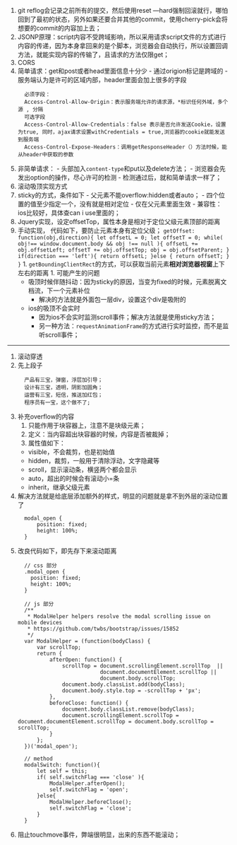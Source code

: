 1. git reflog会记录之前所有的提交，然后使用reset —hard强制回滚就行，哪怕回到了最初的状态，另外如果还要合并其他的commit，使用cherry-pick会将想要的commit的内容加上去；
1. JSONP原理：script内容不受跨域影响，所以采用请求script文件的方式进行内容的传递，因为本身拿回来的是个脚本，浏览器会自动执行，所以设置回调方法，就能实现内容的传输了，且请求的方法仅限get；
1. CORS
  1. 简单请求：get和post或者head里面信息十分少
    - 通过origion标记是跨域的
    - 服务端认为是许可的区域内部，header里面会加上很多的字段
      ```
        必须字段：
        Access-Control-Allow-Origin：表示服务端允许的请求源，*标识任何外域，多个源 , 分隔
        可选字段
        Access-Control-Allow-Credentials：false 表示是否允许发送Cookie，设置为true, 同时，ajax请求设置withCredentials = true,浏览器的cookie就能发送到服务端
        Access-Control-Expose-Headers：调用getResponseHeader（）方法时候，能从header中获取的参数
      ```
  1. 非简单请求：
    - 头部加入`content-type`和put以及delete方法；
    - 浏览器会先发出option的操作，尽心许可的检测
    - 检测通过后，就和简单请求一样了；
1. 滚动吸顶实现方式
  1. sticky的方式，条件如下
    - 父元素不能overflow:hidden或者auto；
    - 四个位置的值至少指定一个，没有就是相对定位
    - 仅在父元素里面生效
    - 兼容性：ios比较好，具体查can i use里面的；
  1. Jquery实现，设定offsetTop，属性本身是相对于定位父级元素顶部的距离
  1. 手动实现， 代码如下，要防止元素本身有定位父级；
    ```
      getOffset: function(obj,direction){
          let offsetL = 0;
          let offsetT = 0;
          while( obj!== window.document.body && obj !== null ){
              offsetL += obj.offsetLeft;
              offsetT += obj.offsetTop;
              obj = obj.offsetParent;
          }
          if(direction === 'left'){
              return offsetL;
          }else {
              return offsetT;
          }
      }
    ```
    1. `getBoundingClientRect`的方式，可以获取当前元素**相对浏览器视窗**上下左右的距离
    1. 可能产生的问题
      - 吸顶时候伴随抖动：因为sticky的原因，当变为fixed的时候，元素脱离文档流，下一个元素补位
        - 解决的方法就是外面包一层div，设置这个div是吸附的
      - ios的吸顶不会实时
        - 因为ios不会实时监测scroll事件；解决方法就是使用sticky方法；
        - 另一种方法：`requestAnimationFrame`的方式进行实时监控，而不是监听scroll事件；
  ---
1. 滚动穿透
  1. 先上段子
      ```
        产品有三宝，弹窗，浮层加引导；
        设计有三宝，透明，阴影加圆角；
        运营有三宝，短信，推送加红包；
        程序员有一宝，这个做不了;
      ```
  1. 补充overflow的内容
      1. 只能作用于块容器上，注意不是块级元素；
      1. 定义：当内容超出块容器的时候，内容是否被裁掉；
      1. 属性值如下：
        - visible，不会裁剪，也是初始值
        - hidden，裁剪，一般用于清除浮动，文字隐藏等
        - scroll，显示滚动条，横竖两个都会显示
        - auto，超出的时候会有滚动小=条
        - inherit，继承父级元素
  1. 解决方法就是给底层添加额外的样式，明显的问题就是拿不到外层的滚动位置了
      ```
        modal_open {
            position: fixed;
            height: 100%;
        }
      ```
  1. 改良代码如下，即先存下来滚动距离
      ```
        // css 部分
        .modal_open {
          position: fixed;
          height: 100%;
        }

        // js 部分
        /**
         * ModalHelper helpers resolve the modal scrolling issue on mobile devices
         * https://github.com/twbs/bootstrap/issues/15852
         */
        var ModalHelper = (function(bodyClass) {
            var scrollTop;
            return {
                afterOpen: function() {
                    scrollTop = document.scrollingElement.scrollTop  ||
                                document.documentElement.scrollTop || 
                                document.body.scrollTop;
                    document.body.classList.add(bodyClass);
                    document.body.style.top = -scrollTop + 'px';
                },
                beforeClose: function() {
                    document.body.classList.remove(bodyClass);
                    document.scrollingElement.scrollTop = document.documentElement.scrollTop = document.body.scrollTop = scrollTop;
                }
            };
        })('modal_open');

        // method
        modalSwitch: function(){
            let self = this;
            if( self.switchFlag === 'close' ){
                ModalHelper.afterOpen();
                self.switchFlag = 'open';
            }else{
                ModalHelper.beforeClose();
                self.switchFlag = 'close';
            }
        }
      ```
  1. 阻止touchmove事件，弊端很明显，出来的东西不能滚动；
    
    
    
    
